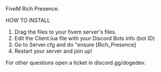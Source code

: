 FiveM Rich Presence.

HOW TO INSTALL

1. Drag the files to your fivem server's files.
2. Edit the Client.lua file with your Discord Bots info (bot ID)
3. Go to Server.cfg and do "ensure [Rich_Presence]
4. Restart your server and join up!

For other questions open a ticket in discord.gg/dogedev.
